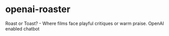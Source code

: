 # openai-roaster
Roast or Toast? - Where films face playful critiques or warm praise. OpenAI enabled chatbot
